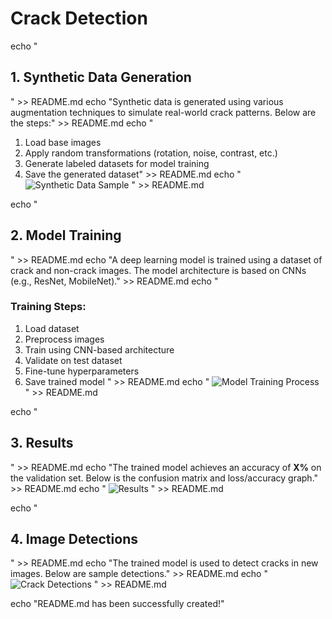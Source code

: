 

# Crack Detection

echo "
## 1. Synthetic Data Generation
" >> README.md
echo "Synthetic data is generated using various augmentation techniques to simulate real-world crack patterns. Below are the steps:" >> README.md
echo "
1. Load base images
2. Apply random transformations (rotation, noise, contrast, etc.)
3. Generate labeled datasets for model training
4. Save the generated dataset" >> README.md
echo "
![Synthetic Data Sample](images/synthetic_data.png)
" >> README.md

echo "
## 2. Model Training
" >> README.md
echo "A deep learning model is trained using a dataset of crack and non-crack images. The model architecture is based on CNNs (e.g., ResNet, MobileNet)." >> README.md
echo "
### Training Steps:
1. Load dataset
2. Preprocess images
3. Train using CNN-based architecture
4. Validate on test dataset
5. Fine-tune hyperparameters
6. Save trained model
" >> README.md
echo "
![Model Training Process](images/model_training.png)
" >> README.md

echo "
## 3. Results
" >> README.md
echo "The trained model achieves an accuracy of **X%** on the validation set. Below is the confusion matrix and loss/accuracy graph." >> README.md
echo "
![Results](images/results.png)
" >> README.md

echo "
## 4. Image Detections
" >> README.md
echo "The trained model is used to detect cracks in new images. Below are sample detections." >> README.md
echo "
![Crack Detections](images/crack_detections.png)
" >> README.md

echo "README.md has been successfully created!"
